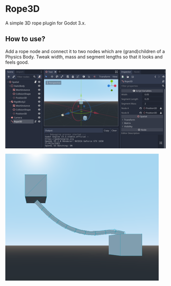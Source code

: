# Rope3D

A simple 3D rope plugin for Godot 3.x.

## How to use?

Add a rope node and connect it to two nodes which are (grand)children of a Physics Body.
Tweak width, mass and segment lengths so that it looks and feels good.

![Editor](./images/editor.png)


![Screenshot](./images/screenshot.png)